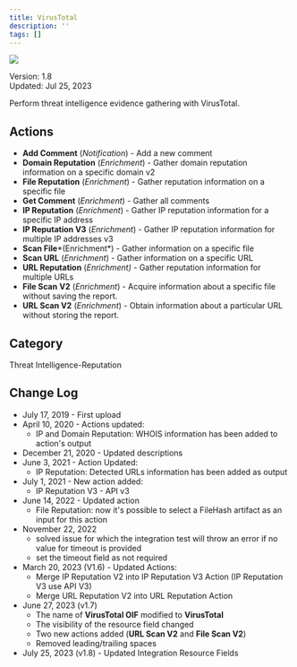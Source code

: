 ```yaml
---
title: VirusTotal
description: ''
tags: []
---
```


![](/img/platform-services/automation-service/app-central/logos/virustotal.png)

Version: 1.8  
Updated: Jul 25, 2023

Perform threat intelligence evidence gathering with VirusTotal.

## Actions

* **Add Comment** (*Notification*) - Add a new comment
* **Domain Reputation** (*Enrichment*) - Gather domain reputation information on a specific domain v2
* **File Reputation** (*Enrichment*) - Gather reputation information on a specific file
* **Get Comment** (*Enrichment*) - Gather all comments
* **IP Reputation** (*Enrichment*) - Gather IP reputation information for a specific IP address
* **IP Reputation V3** (*Enrichment*) - Gather IP reputation information for multiple IP addresses v3
* **Scan File***(Enrichment*) - Gather information on a specific file
* **Scan URL** (*Enrichment*) - Gather information on a specific URL
* **URL Reputation** (*Enrichment) -* Gather reputation information for multiple URLs
* **File Scan** **V2** (*Enrichment*) - Acquire information about a specific file without saving the report.
* **URL Scan V2** (*Enrichment*) - Obtain information about a particular URL without storing the report.

## Category

Threat Intelligence-Reputation

## Change Log

* July 17, 2019 - First upload
* April 10, 2020 - Actions updated:
	+ IP and Domain Reputation: WHOIS information has been added to action's output
* December 21, 2020 - Updated descriptions
* June 3, 2021 - Action Updated:
	+ IP Reputation: Detected URLs information has been added as output
* July 1, 2021 - New action added:
	+ IP Reputation V3 - API v3
* June 14, 2022 - Updated action
	+ File Reputation: now it's possible to select a FileHash artifact as an input for this action
* November 22, 2022
	+ solved issue for which the integration test will throw an error if no value for timeout is provided
	+ set the timeout field as not required
* March 20, 2023 (V1.6) - Updated Actions:
	+ Merge IP Reputation V2 into IP Reputation V3 Action (IP Reputation V3 use API V3)
	+ Merge URL Reputation V2 into URL Reputation Action
* June 27, 2023 (v1.7)
	+ The name of **VirusTotal OIF** modified to **VirusTotal**
	+ The visibility of the resource field changed
	+ Two new actions added (**URL Scan V2** and **File Scan V2**)
	+ Removed leading/trailing spaces
* July 25, 2023 (v1.8) - Updated Integration Resource Fields
